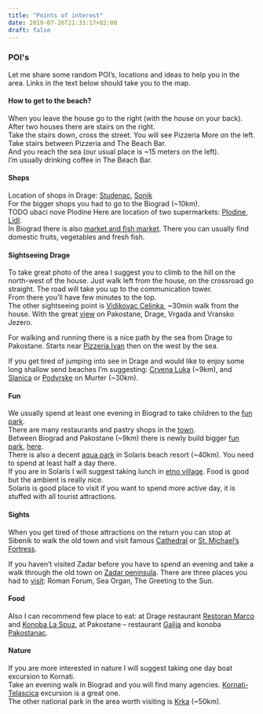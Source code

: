 ```yaml
---
title: "Points of interest"
date: 2019-07-26T21:33:17+02:00
draft: false
---
```



### POI's

Let me share some random POI’s, locations and ideas to help you in the area.
Links in the text below should take you to the map.


#### How to get to the beach?  

When you leave the house go to the right (with the house on your back). After two houses there are stairs on the right.  
Take the stairs down, cross the street. You will see Pizzeria More on the left. Take stairs between Pizzeria and The Beach Bar.  
And you reach the sea (our usual place is ~15 meters on the left).  
I’m usually drinking coffee in The Beach Bar.  

#### Shops 

Location of shops in Drage: [Studenac](https://www.google.com/maps/place/STUDENAC/@43.8820026,15.5445804,17z/data=!3m1!4b1!4m5!3m4!1s0x1334cd242a052ae7:0xdc5c7d358720dda8!8m2!3d43.8820026!4d15.5467691), [Sonik](https://goo.gl/maps/dtiF1WPW63L2)  
For the bigger shops you had to go to the Biograd (~10km).  
TODO ubaci nove Plodine
Here are location of two supermarkets: [Plodine](https://goo.gl/maps/HbzurVnt6UJ2), [Lidl](https://goo.gl/maps/6fWGASbSpSL2).  
In Biograd there is also [market and fish market](https://goo.gl/maps/XuM3XujG4uM2). There you can usually find domestic fruits, vegetables and fresh fish.  

#### Sightseeing Drage

To take great photo of the area I suggest you to climb to the hill on the north-west of the house.
Just walk left from the house, on the crossroad go straight. The road will take you up to the communication tower.   
From there you'll have few minutes to the top.  
The other sightseeing point is [Vidikovac Celinka](https://goo.gl/maps/ccheVaDmDd72), ~30min walk from the house. With the great [view](http://www.aquarius-online.com/hr/sadrzaji/vidikovac-celinka-drage/) on Pakostane, Drage, Vrgada and Vransko Jezero.  

For walking and running there is a nice path by the sea from Drage to Pakostane. Starts near [Pizzeria Ivan](https://goo.gl/maps/zcjepXevU6C2) then on the west by the sea.  

If you get tired of jumping into see in Drage and would like to enjoy some long shallow send beaches I’m suggesting: [Crvena Luka](https://goo.gl/maps/ZUxGGQPMpf92) (~9km), and [Slanica](https://goo.gl/maps/rhno8S6aV6U2) or [Podvrske](https://goo.gl/maps/bDBuyuH4Khv) on Murter (~30km).  

#### Fun

We usually spend at least one evening in Biograd to take children to the [fun park](https://goo.gl/maps/WM9dSfJsWVC2).  
There are many restaurants and pastry shops in the [town](https://goo.gl/maps/E9JHkuTuaVK2).  
Between Biograd and Pakostane (~9km) there is newly build bigger [fun park](https://www.funparkbiograd.com/en), [here](https://goo.gl/maps/K1d7BgMYDL12).  
There is also a decent [aqua park](http://www.aquapark-dalmatia.com/hr/kako-do-nas/) in Solaris beach resort (~40km). You need to spend at least half a day there.  
If you are in Solaris I will suggest taking lunch in [etno village](http://www.solaris.hr/dalmatinsko-etno-selo/). Food is good but the ambient is really nice.  
Solaris is good place to visit if you want to spend more active day, it is stuffed with all tourist attractions.  

#### Sights

When you get tired of those attractions on the return you can stop at Sibenik to walk the old town and visit famous [Cathedral](https://goo.gl/maps/pr5m3igM8iF2) or [St. Michael’s Fortress](https://goo.gl/maps/z39znUnmr5B2).

If you haven’t  visited Zadar before you have to spend an evening and take a walk through the old town on [Zadar peninsula](https://goo.gl/maps/XiMfDnsU7WA2).
There are three places you had to [visit](https://www.zadar.travel/en/city-guide/attractions): Roman Forum, Sea Organ, The Greeting to the Sun.

#### Food

Also I can recommend few place to eat: at Drage restaurant [Restoran Marco](https://www.tripadvisor.com/Restaurant_Review-g1190822-d12179566-Reviews-Restoran_Marco-Drage_Zadar_County_Dalmatia.html) and [Konoba La Spuz](https://www.tripadvisor.com/Restaurant_Review-g1190822-d10771753-Reviews-Konoba_La_Spuz-Drage_Zadar_County_Dalmatia.html), at Pakostane – restaurant [Galija](http://galija.co/) and konoba [Pakostanac](https://hr-hr.facebook.com/pages/Konoba-Pako%C5%A1tanac-Pako%C5%A1tane/214147171970173).  


#### Nature

If you are more interested in nature I will suggest taking one day boat excursion to Kornati.  
Take an evening walk in Biograd and you will find many agencies. [Kornati-Telascica](https://www.biograd-tourist-agency.com/en/kornati-telascica) excursion is a great one.  
The other national park in the area worth visiting is [Krka](http://www.np-krka.hr/en/) (~50km).  



